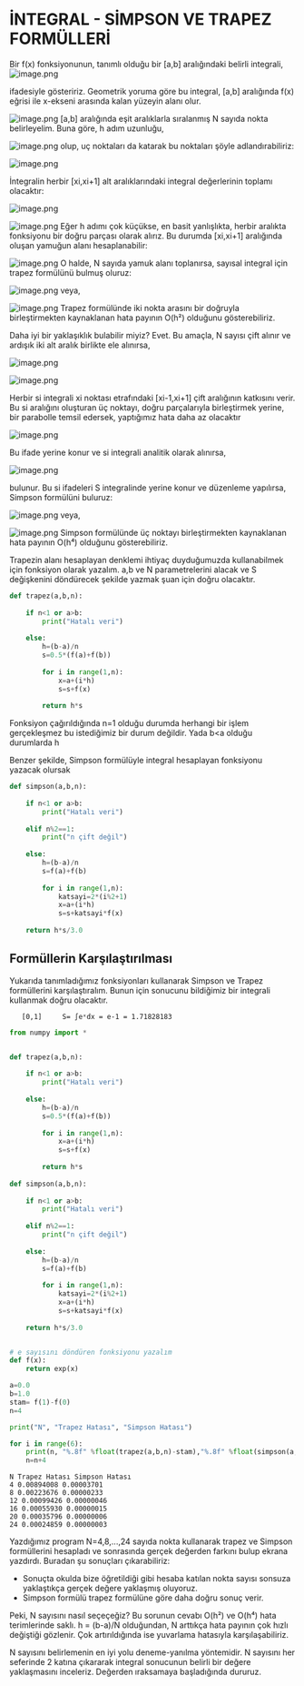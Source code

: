 # İNTEGRAL - SİMPSON VE TRAPEZ FORMÜLLERİ

Bir f(x) fonksiyonunun, tanımlı olduğu bir [a,b] aralığındaki belirli integrali,
![image.png](attachment:image.png)

ifadesiyle gösteririz. Geometrik yoruma göre bu integral, [a,b] aralığında f(x) eğrisi ile x-ekseni arasında kalan yüzeyin alanı olur. 

![image.png](attachment:image.png)
[a,b] aralığında eşit aralıklarla sıralanmış N sayıda nokta belirleyelim. Buna göre, h adım uzunluğu,

![image.png](attachment:image.png)
olup, uç noktaları da katarak bu noktaları şöyle adlandırabiliriz:

![image.png](attachment:image.png)

İntegralin herbir [xi,xi+1] alt aralıklarındaki integral değerlerinin toplamı olacaktır:

![image.png](attachment:image.png)

![image.png](attachment:image.png)
Eğer h adımı çok küçükse, en basit yanlışlıkta, herbir aralıkta fonksiyonu bir doğru parçası olarak alırız. Bu durumda [xi,xi+1] aralığında oluşan yamuğun alanı hesaplanabilir:

![image.png](attachment:image.png)
O halde, N sayıda yamuk alanı toplanırsa, sayısal integral için trapez formülünü bulmuş oluruz:

![image.png](attachment:image.png)
veya,

![image.png](attachment:image.png)
Trapez formülünde iki nokta arasını bir doğruyla birleştirmekten kaynaklanan hata payının O(h²) olduğunu gösterebiliriz.

Daha iyi bir yaklaşıklık bulabilir miyiz? Evet. Bu amaçla, N sayısı çift alınır ve ardışık iki alt aralık birlikte ele alınırsa,


![image.png](attachment:image.png)

![image.png](attachment:image.png)

Herbir si integrali xi noktası etrafındaki [xi-1,xi+1] çift aralığının katkısını verir. Bu si aralığını oluşturan üç noktayı, doğru parçalarıyla birleştirmek yerine, bir parabolle temsil edersek, yaptığımız hata daha az olacaktır

![image.png](attachment:image.png)

Bu ifade yerine konur ve si integrali analitik olarak alınırsa,

![image.png](attachment:image.png)

bulunur. Bu si ifadeleri S integralinde yerine konur ve düzenleme yapılırsa, Simpson formülüni buluruz:


![image.png](attachment:image.png)
veya,

![image.png](attachment:image.png)
Simpson formülünde üç noktayı birleştirmekten kaynaklanan hata payının O(h⁴) olduğunu gösterebiliriz. 

Trapezin alanı hesaplayan denklemi ihtiyaç duyduğumuzda kullanabilmek için fonksiyon olarak yazalım. a,b ve N parametrelerini alacak ve S değişkenini döndürecek şekilde yazmak şuan için doğru olacaktır.


```python
def trapez(a,b,n):
    
    if n<1 or a>b:
        print("Hatalı veri")
        
    else:
        h=(b-a)/n
        s=0.5*(f(a)+f(b))
        
        for i in range(1,n):
            x=a+(i*h)
            s=s+f(x)
            
        return h*s
```

Fonksiyon çağırıldığında n=1 olduğu durumda herhangi bir işlem gerçekleşmez bu istediğimiz bir durum değildir. Yada b<a olduğu durumlarda h

Benzer şekilde, Simpson formülüyle integral hesaplayan fonksiyonu yazacak olursak


```python
def simpson(a,b,n):
    
    if n<1 or a>b:
        print("Hatalı veri")
        
    elif n%2==1:
        print("n çift değil")
        
    else:
        h=(b-a)/n
        s=f(a)+f(b)
        
        for i in range(1,n):
            katsayi=2*(i%2+1)
            x=a+(i*h)
            s=s+katsayi*f(x)
            
    return h*s/3.0
```

## Formüllerin Karşılaştırılması

Yukarıda tanımladığımız fonksiyonları kullanarak Simpson ve Trapez formüllerini karşılaştıralım. Bunun için sonucunu bildiğimiz bir integrali kullanmak doğru olacaktır.

       [0,1]     S= ∫eˣdx = e-1 = 1.71828183


```python
from numpy import *


def trapez(a,b,n):
    
    if n<1 or a>b:
        print("Hatalı veri")
        
    else:
        h=(b-a)/n
        s=0.5*(f(a)+f(b))
        
        for i in range(1,n):
            x=a+(i*h)
            s=s+f(x)
            
        return h*s
    
def simpson(a,b,n):
    
    if n<1 or a>b:
        print("Hatalı veri")
        
    elif n%2==1:
        print("n çift değil")
        
    else:
        h=(b-a)/n
        s=f(a)+f(b)
        
        for i in range(1,n):
            katsayi=2*(i%2+1)
            x=a+(i*h)
            s=s+katsayi*f(x)
            
    return h*s/3.0


# e sayısını döndüren fonksiyonu yazalım
def f(x):
    return exp(x)

a=0.0
b=1.0
stam= f(1)-f(0)
n=4

print("N", "Trapez Hatası", "Simpson Hatası")

for i in range(6):
    print(n, "%.8f" %float(trapez(a,b,n)-stam),"%.8f" %float(simpson(a,b,n)-stam))
    n=n+4
```

    N Trapez Hatası Simpson Hatası
    4 0.00894008 0.00003701
    8 0.00223676 0.00000233
    12 0.00099426 0.00000046
    16 0.00055930 0.00000015
    20 0.00035796 0.00000006
    24 0.00024859 0.00000003
    

Yazdığımız program N=4,8,...,24 sayıda nokta kullanarak trapez ve Simpson formüllerini hesapladı ve sonrasında gerçek değerden farkını bulup ekrana yazdırdı. Buradan şu sonuçları çıkarabiliriz:

- Sonuçta okulda bize öğretildiği gibi hesaba katılan nokta sayısı sonsuza yaklaştıkça gerçek değere yaklaşmış oluyoruz. 
- Simpson formülü trapez formülüne göre daha doğru sonuç verir.



Peki, N sayısını nasıl seçeçeğiz? Bu sorunun cevabı O(h²) ve O(h⁴) hata terimlerinde saklı. h = (b-a)/N olduğundan, N arttıkça hata payının çok hızlı değiştiği gözlenir. Çok artırıldığında ise yuvarlama hatasıyla karşılaşabiliriz. 

N sayısını belirlemenin en iyi yolu deneme-yanılma yöntemidir. N sayısını her seferinde 2 katına çıkararak integral sonucunun belirli bir değere yaklaşmasını inceleriz. Değerden ıraksamaya başladığında dururuz. 
